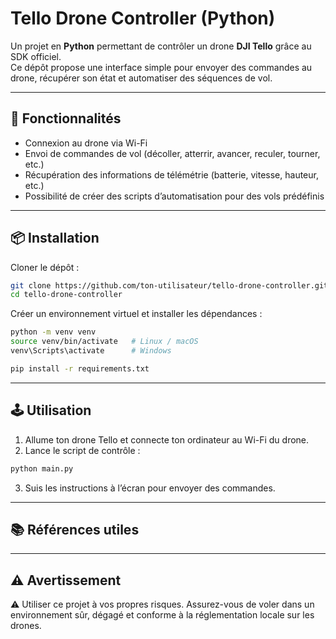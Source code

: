 # Tello Drone Controller (Python)

Un projet en **Python** permettant de contrôler un drone **DJI Tello** grâce au SDK officiel.  
Ce dépôt propose une interface simple pour envoyer des commandes au drone, récupérer son état et automatiser des séquences de vol.

---

## 🚀 Fonctionnalités
- Connexion au drone via Wi-Fi  
- Envoi de commandes de vol (décoller, atterrir, avancer, reculer, tourner, etc.)  
- Récupération des informations de télémétrie (batterie, vitesse, hauteur, etc.)  
- Possibilité de créer des scripts d’automatisation pour des vols prédéfinis  

---

## 📦 Installation

Cloner le dépôt :  
```bash
git clone https://github.com/ton-utilisateur/tello-drone-controller.git
cd tello-drone-controller
```

Créer un environnement virtuel et installer les dépendances :  
```bash
python -m venv venv
source venv/bin/activate   # Linux / macOS
venv\Scripts\activate      # Windows

pip install -r requirements.txt
```

---

## 🕹️ Utilisation

1. Allume ton drone Tello et connecte ton ordinateur au Wi-Fi du drone.  
2. Lance le script de contrôle :  
```bash
python main.py
```
3. Suis les instructions à l’écran pour envoyer des commandes.

---

## 📚 Références utiles


---

## ⚠️ Avertissement
⚠️ Utiliser ce projet à vos propres risques. Assurez-vous de voler dans un environnement sûr, dégagé et conforme à la réglementation locale sur les drones.
